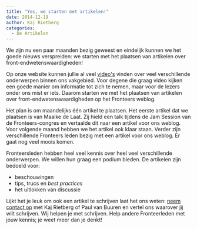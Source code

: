 ```yaml
---
title: "Yes, we starten met artikelen!"
date: 2014-12-19
author: Kaj Rietberg
categories: 
  - De Artikelen
---
```

We zijn nu een paar maanden bezig geweest en eindelijk kunnen we het goede nieuws verspreiden: we starten met het plaatsen van artikelen over front-endwetenswaardigheden!

Op onze website kunnen jullie al veel [video's](/videos) vinden over veel verschillende onderwerpen binnen ons vakgebied. Voor degene die graag video kijken een goede manier om informatie tot zich te nemen, maar voor de lezers onder ons mist er iets. Daarom starten we met het plaatsen van artikelen over front-endwetenswaardigheden op het Fronteers weblog.

Het plan is om maandelijks één artikel te plaatsen. Het eerste artikel dat we plaatsen is van Maaike de Laat. Zij hield een talk tijdens de Jam Session van de Fronteers-congres en vertaalde dit naar een artikel voor ons weblog. Voor volgende maand hebben we het artikel ook klaar staan. Verder zijn verschillende Fronteers leden bezig met een artikel voor ons weblog. Er gaat nog veel moois komen.

Fronteersleden hebben heel veel kennis over heel veel verschillende onderwerpen. We willen hun graag een podium bieden. De artikelen zijn bedoeld voor:

* beschouwingen
* tips, trucs en _best practices_
* het uitlokken van discussie

Lijkt het je leuk om ook een artikel te schrijven laat het ons weten: [neem contact op](/contact) met Kaj Rietberg of Paul van Buuren en vertel ons waarover jij wilt schrijven. Wij helpen je met schrijven. Help andere Fronteerleden met jouw kennis; je weet meer dan je denkt!

